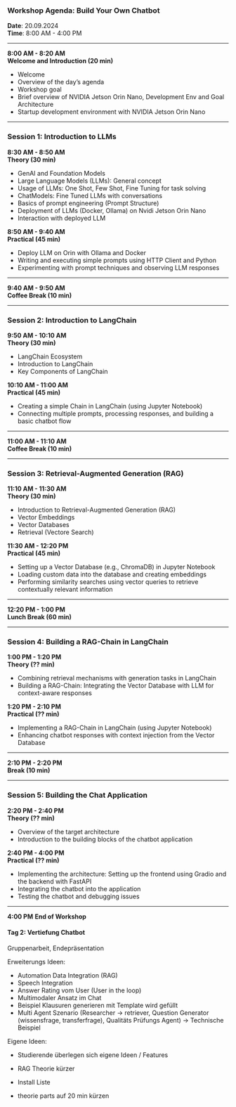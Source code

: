 ### **Workshop Agenda: Build Your Own Chatbot**
**Date**: 20.09.2024  
**Time**: 8:00 AM - 4:00 PM

---

**8:00 AM - 8:20 AM**  
**Welcome and Introduction (20 min)**
* Welcome
* Overview of the day’s agenda
* Workshop goal
* Brief overview of NVIDIA Jetson Orin Nano, Development Env and Goal Architecture
* Startup development environment with NVIDIA Jetson Orin Nano

---

### **Session 1: Introduction to LLMs**

**8:30 AM - 8:50 AM**  
**Theory (30 min)**
* GenAI and Foundation Models
* Large Language Models (LLMs): General concept
* Usage of LLMs: One Shot, Few Shot, Fine Tuning for task solving
* ChatModels: Fine Tuned LLMs with conversations
* Basics of prompt engineering (Prompt Structure)
* Deployment of LLMs (Docker, Ollama) on Nvidi Jetson Orin Nano
* Interaction with deployed LLM

**8:50 AM - 9:40 AM**  
**Practical (45 min)**
* Deploy LLM on Orin with Ollama and Docker
* Writing and executing simple prompts using HTTP Client and Python
* Experimenting with prompt techniques and observing LLM responses

---

**9:40 AM - 9:50 AM**  
**Coffee Break (10 min)**

---

### **Session 2: Introduction to LangChain**

**9:50 AM - 10:10 AM**  
**Theory (30 min)**
* LangChain Ecosystem
* Introduction to LangChain
* Key Components of LangChain

**10:10 AM - 11:00 AM**  
**Practical (45 min)**
* Creating a simple Chain in LangChain (using Jupyter Notebook)
* Connecting multiple prompts, processing responses, and building a basic chatbot flow

---

**11:00 AM - 11:10 AM**  
**Coffee Break (10 min)**

---

### **Session 3: Retrieval-Augmented Generation (RAG)**

**11:10 AM - 11:30 AM**  
**Theory (30 min)**
* Introduction to Retrieval-Augmented Generation (RAG)
* Vector Embeddings
* Vector Databases
* Retrieval (Vectore Search)

**11:30 AM - 12:20 PM**  
**Practical (45 min)**
* Setting up a Vector Database (e.g., ChromaDB) in Jupyter Notebook
* Loading custom data into the database and creating embeddings
* Performing similarity searches using vector queries to retrieve contextually relevant information

---

**12:20 PM - 1:00 PM**  
**Lunch Break (60 min)**

---

### **Session 4: Building a RAG-Chain in LangChain**

**1:00 PM - 1:20 PM**  
**Theory (?? min)**
* Combining retrieval mechanisms with generation tasks in LangChain
* Building a RAG-Chain: Integrating the Vector Database with LLM for context-aware responses

**1:20 PM - 2:10 PM**  
**Practical (?? min)**
* Implementing a RAG-Chain in LangChain (using Jupyter Notebook)
* Enhancing chatbot responses with context injection from the Vector Database

---

**2:10 PM - 2:20 PM**  
**Break (10 min)**

---

### **Session 5: Building the Chat Application**

**2:20 PM - 2:40 PM**  
**Theory (?? min)**
* Overview of the target architecture
* Introduction to the building blocks of the chatbot application

**2:40 PM - 4:00 PM**  
**Practical (?? min)**
* Implementing the architecture: Setting up the frontend using Gradio and the backend with FastAPI
* Integrating the chatbot into the application
* Testing the chatbot and debugging issues

---

**4:00 PM**
**End of Workshop**


#### Tag 2: Vertiefung Chatbot

Gruppenarbeit, Endepräsentation

Erweiterungs Ideen:

- Automation Data Integration (RAG)
- Speech Integration
- Answer Rating vom User (User in the loop)
- Multimodaler Ansatz im Chat
- Beispiel Klausuren generieren mit Template wird gefüllt
- Multi Agent Szenario (Researcher -> retriever, Question Generator (wissensfrage, transferfrage), Qualitäts Prüfungs Agent)
-> Technische Beispiel


Eigene Ideen:

- Studierende überlegen sich eigene Ideen / Features




- RAG Theorie kürzer
- Install Liste
- theorie parts auf 20 min kürzen